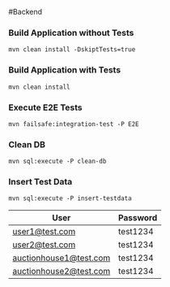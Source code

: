 
#Backend

### Build Application without Tests

`mvn clean install -DskiptTests=true`

### Build Application with Tests

`mvn clean install`

### Execute E2E Tests

`mvn failsafe:integration-test -P E2E`

### Clean DB

`mvn sql:execute -P clean-db`

### Insert Test Data

`mvn sql:execute -P insert-testdata`

User | Password 
--- | --- 
user1@test.com | test1234
user2@test.com | test1234
auctionhouse1@test.com | test1234
auctionhouse2@test.com | test1234


